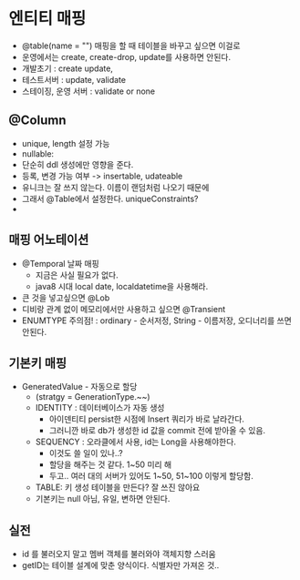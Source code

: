 # 엔티티 매핑
- @table(name = "") 매핑을 할 때 테이블을 바꾸고 싶으면 이걸로
- 운영에서는 create, create-drop, update를 사용하면 안된다.
- 개발초기 : create update,
- 테스트서버 : update, validate
- 스테이징, 운영 서버 : validate or none
## @Column
- unique, length 설정 가능
- nullable: 
- 단순히 ddl 생성에만 영향을 준다.
- 등록, 변경 가능 여부 -> insertable, udateable
- 유니크는 잘 쓰지 않는다. 이름이 랜덤처럼 나오기 때문에
- 그래서 @Table에서 설정한다. uniqueConstraints? 
- 
## 매핑 어노테이션
- @Temporal 날짜 매핑
  - 지금은 사실 필요가 없다.
  - java8 시대 local date, localdatetime을 사용해라.
- 큰 것을 넣고싶으면 @Lob
- 디비랑 관계 없이 메모리에서만 사용하고 싶으면 @Transient
- ENUMTYPE 주의점! : ordinary - 순서저정, String - 이름저장, 오디너리를 쓰면 안된다.

## 기본키 매핑
- GeneratedValue - 자동으로 할당
  - (stratgy = GenerationType.~~)
  - IDENTITY : 데이터베이스가 자동 생성
    - 아이덴티티 persist한 시점에 Insert 쿼리가 바로 날라간다.
    - 그러니깐 바로 db가 생성한 id 값을 commit 전에 받아올 수 있음.
  - SEQUENCY : 오라클에서 사용, id는 Long을 사용해야한다.
    - 이것도 쓸 일이 있나..?
    - 할당을 해주는 것 같다. 1~50 미리 해
    - 두고.. 여러 대의 서버가 있어도 1~50, 51~100 이렇게 할당함.
  - TABLE: 키 생성 테이블을 만든다? 잘 쓰진 않아요
  - 기본키는 null 아님, 유일, 변하면 안된다.
## 실전
- id 를 불러오지 말고 멤버 객체를 불러와야 객체지향 스러움
- getID는 테이블 설계에 맞춘 양식이다. 식별자만 가져온 것..